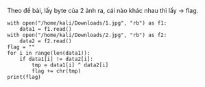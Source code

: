 Theo đề bài, lấy byte của 2 ảnh ra, cái nào khác nhau thì lấy -> flag.
```
with open("/home/kali/Downloads/1.jpg", "rb") as f1:
    data1 = f1.read()
with open("/home/kali/Downloads/2.jpg", "rb") as f2:
    data2 = f2.read()
flag = ""
for i in range(len(data1)):
    if data1[i] != data2[i]:
        tmp = data1[i] ^ data2[i]
        flag += chr(tmp)
print(flag)
